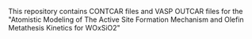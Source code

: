 This repository contains CONTCAR files and VASP OUTCAR files for the "Atomistic Modeling of The Active Site Formation Mechanism and Olefin Metathesis Kinetics for WOxSiO2"